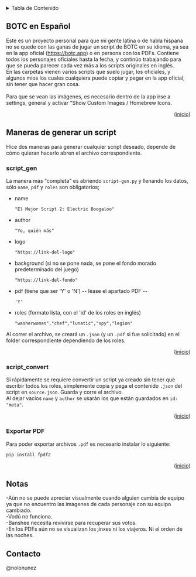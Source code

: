  <!-- TABLE OF CONTENTS -->
<details>
  <summary>Tabla de Contenido</summary>
  <ol>
    <li>
      <a href="#botc-en-español">BOTC en Español</a>
    </li>
    <li>
      <a href="#maneras-de-generar-un-script">Maneras de generar un script</a>
      <ul>
        <li><a href="#script_gen">script_gen</a></li>
        <li><a href="#script_convert">script_convert</a></li>
        <li><a href="#exportar-pdf">Exportar PDF</a></li>
      </ul>
    </li>
    <li><a href="#usage">Notas</a></li>
    <li><a href="#contact">Contacto</a></li>
  </ol>
</details>

<!-- BOTC EN ESPAÑOL -->
## BOTC en Español

Este es un proyecto personal para que mi gente latina o de habla hispana no se quede con las ganas de jugar un script de BOTC en su idioma, ya sea en la app oficial (https://botc.app) o en persona con los PDFs. Contiene todos los personajes oficiales hasta la fecha, y continúo trabajando para que se pueda parecer cada vez más a los scripts originales en inglés.<br>
En las carpetas vienen varios scripts que suelo jugar, los oficiales, y algunos míos los cuales cualquiera puede copiar y pegar en la app oficial, sin tener que hacer gran cosa.<br>
<br>
Para que se vean las imágenes, es necesario dentro de la app irse a settings, general y activar "Show Custom Images / Homebrew Icons.

<p align="right">(<a href="#readme-top">inicio</a>)</p>

<!-- CÓMO GENERAR UN SCRIPT -->
## Maneras de generar un script

Hice dos maneras para generar cualquier script deseado, depende de cómo quieran hacerlo abren el archivo correspondiente.

### script_gen

La manera más "completa" es abriendo `script-gen.py` y llenando los datos, sólo `name`, `pdf` y `roles` son obligatorios;
* name
    ```
    "El Mejor Script 2: Electric Boogaloo"
    ```
* author
    ```
    "Yo, quién más"
    ```
* logo
    ```
    "https://link-del-logo"
    ```
* background (si no se pone nada, se pone el fondo morado predeterminado del juego)
    ```
    "https://link-del-fondo"
    ```
* pdf (tiene que ser 'Y' o 'N') -- léase el apartado PDF --
    ```
    'Y'
    ```
* roles (formato lista, con el 'id' de los roles en inglés)
    ```
    "washerwoman","chef","lunatic","spy","legion"
    ```
Al correr el archivo, se creará un `.json` (y un `.pdf` si fue solicitado) en el folder correspondiente dependiendo de los roles.
<p align="right">(<a href="#readme-top">inicio</a>)</p>

### script_convert

Si rápidamente se requiere convertir un script ya creado sin tener que escribir todos los roles, simplemente copia y pega el contenido `.json` del script en `source.json`. Guarda y corre el archivo.<br>
Al dejar vacíos `name` y `author` se usarán los que están guardados en `id: "meta"`.

<p align="right">(<a href="#readme-top">inicio</a>)</p>

### Exportar PDF

Para poder exportar archivos `.pdf` es necesario instalar lo siguiente:
```
pip install fpdf2
```

<p align="right">(<a href="#readme-top">inicio</a>)</p>

## Notas
-Aún no se puede apreciar visualmente cuando alguien cambia de equipo ya que no encuentro las imagenes de cada personaje con su equipo cambiado. <br>
-Vodú no funciona. <br>
-Banshee necesita revivirse para recuperar sus votos.<br>
-En los PDFs aún no se visualizan los jinxes ni los viajeros. Ni el orden de las noches.

## Contacto

@nolonunez
